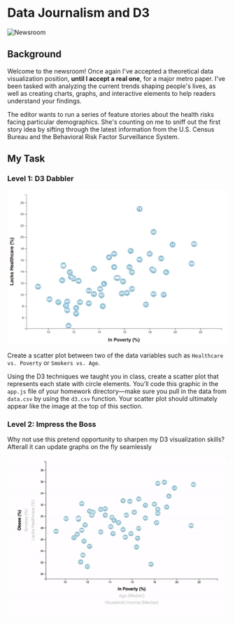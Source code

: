 # Data Journalism and D3

![Newsroom](https://media.giphy.com/media/v2xIous7mnEYg/giphy.gif)

## Background

Welcome to the newsroom! Once again I've accepted a theoretical data visualization position, **until I accept a real one**,  for a major metro paper. I've been tasked with analyzing the current trends shaping people's lives, as well as creating charts, graphs, and interactive elements to help readers understand your findings.

The editor wants to run a series of feature stories about the health risks facing particular demographics. She's counting on me to sniff out the first story idea by sifting through the latest information from the U.S. Census Bureau and the Behavioral Risk Factor Surveillance System.

## My Task

### Level 1: D3 Dabbler

![4-scatter](Images/4-scatter.jpg)

Create a scatter plot between two of the data variables such as `Healthcare vs. Poverty` or `Smokers vs. Age`.

Using the D3 techniques we taught you in class, create a scatter plot that represents each state with circle elements. You'll code this graphic in the `app.js` file of your homework directory—make sure you pull in the data from `data.csv` by using the `d3.csv` function. Your scatter plot should ultimately appear like the image at the top of this section.


### Level 2: Impress the Boss

Why not use this pretend opportunity to sharpen my D3 visualization skills? Afterall it can update graphs on the fly seamlessly 

![7-animated-scatter](Images/7-animated-scatter.gif)
